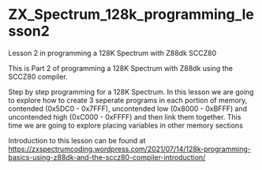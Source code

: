 # ZX_Spectrum_128k_programming_lesson2
Lesson 2 in programming a 128K Spectrum with Z88dk SCCZ80

This is Part 2 of programming a 128K Spectrum with Z88dk using the SCCZ80 compiler.

Step by step programming for a 128K Spectrum. In this lesson we are going to explore how to create 3 seperate programs in each portion of memory, contended (0x5DC0 - 0x7FFF), uncontended low (0x8000 - 0xBFFF) and uncontended high (0xC000 - 0xFFFF) and then link them together.  This time we are going to explore placing variables in other memory sections

Introduction to this lesson can be found at https://zxspectrumcoding.wordpress.com/2021/07/14/128k-programming-basics-using-z88dk-and-the-sccz80-compiler-introduction/

